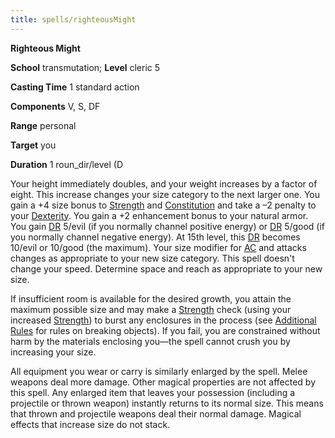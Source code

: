 ```yaml
---
title: spells/righteousMight
---
```

 **Righteous Might**

**School** transmutation; **Level** cleric 5

**Casting Time** 1 standard action

**Components** V, S, DF

**Range** personal

**Target** you

**Duration** 1 roun_dir/level (D

Your height immediately doubles, and your weight increases by a factor of eight. This increase changes your size category to the next larger one. You gain a +4 size bonus to [Strength](../gettingStarted#_strength) and [Constitution](../gettingStarted#_constitution) and take a –2 penalty to your [Dexterity](../gettingStarted#_dexterity). You gain a +2 enhancement bonus to your natural armor. You gain [DR](../glossary#_damage-reduction) 5/evil (if you normally channel positive energy) or [DR](../glossary#_damage-reduction) 5/good (if you normally channel negative energy). At 15th level, this [DR](../glossary#_damage-reduction) becomes 10/evil or 10/good (the maximum). Your size modifier for [AC](../combat#_armor-class) and attacks changes as appropriate to your new size category. This spell doesn't change your speed. Determine space and reach as appropriate to your new size.

If insufficient room is available for the desired growth, you attain the maximum possible size and may make a [Strength](../gettingStarted#_strength) check (using your increased [Strength](../gettingStarted#_strength)) to burst any enclosures in the process (see [Additional Rules](../additionalRules) for rules on breaking objects). If you fail, you are constrained without harm by the materials enclosing you—the spell cannot crush you by increasing your size.

All equipment you wear or carry is similarly enlarged by the spell. Melee weapons deal more damage. Other magical properties are not affected by this spell. Any enlarged item that leaves your possession (including a projectile or thrown weapon) instantly returns to its normal size. This means that thrown and projectile weapons deal their normal damage. Magical effects that increase size do not stack.

